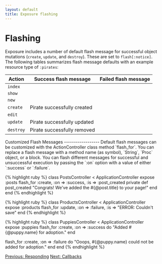```yaml
---
layout: default
title: Exposure flashing
---
```


Flashing
========
Exposure includes a number of default flash message for successful object mutations (`create`, `update`, and `destroy`).  These are set to `flash[:notice]`. The following tables summarizes flash message defaults with an example resource type of `:pirates`:

<table>
<thead>
<tr>
<th>Action    </th>
<th> Success flash message          </th>
<th> Failed flash message</th>
</tr>
</thead>
<tbody>
<tr>
<td><code>index</code>   </td>
<td>                                </td>
<td> </td>
</tr>
<tr>
<td><code>show</code>    </td>
<td>                                </td>
<td> </td>
</tr>
<tr>
<td><code>new</code>     </td>
<td>                                </td>
<td> </td>
</tr>
<tr>
<td><code>create</code>  </td>
<td> Pirate successfully created    </td>
<td> </td>
</tr>
<tr>
<td><code>edit</code>    </td>
<td>                                </td>
<td> </td>
</tr>
<tr>
<td><code>update</code>  </td>
<td> Pirate successfully updated    </td>
<td> </td>
</tr>
<tr>
<td><code>destroy</code> </td>
<td> Pirate successfully removed    </td>
<td> </td>
</tr>
</tbody>
</table>
Customized Flash Messages
------------------
Default flash messages can be customized with the ActionController class method `flash_for`. You can replace a flash message with a method name (as symbol), `String`, `Proc` object, or a block. You can flash different messages for successful and unsuccessful execution by passing the `:on` option with a value of either `:success` or `:failure`.

{% highlight ruby %}
class PostsController < ApplicationController
  expose :posts
  flash_for :create, :on => :success, :is => :post_created
  private
    def post_created
      "Congrats! We've added the #{@post.title} to your page!"
    end
end
{% endhighlight %}

{% highlight ruby %}
class ProductsController < ApplicationController
  expose :products
  flash_for :update, :on => :failure, :is => "ERROR: Couldn't save"
end
{% endhighlight %}

{% highlight ruby %}
class PuppiesController < ApplicationController
  expose :puppies
  flash_for :create, :on => :success do
    "Added #{@puppy.name} for adoption."
  end
  
  flash_for :create, :on => :failure do
    "Ooops, #{@puppy.name} could not be added for adoption."
  end
end
{% endhighlight %}

[Previous: Responding](/responding.html) [Next: Callbacks](/callbacks.html)
